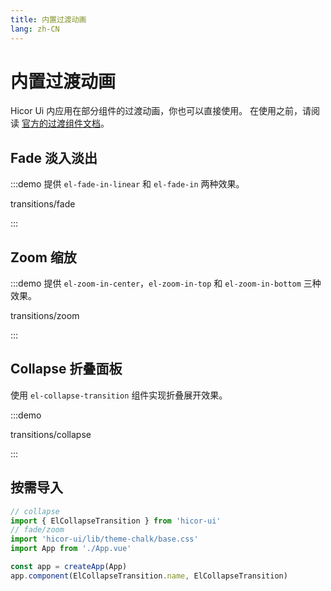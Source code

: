 ```yaml
---
title: 内置过渡动画
lang: zh-CN
---
```


# 内置过渡动画

Hicor Ui 内应用在部分组件的过渡动画，你也可以直接使用。 在使用之前，请阅读 [官方的过渡组件文档](https://vuejs.org/guide/built-ins/transition.html)。

## Fade 淡入淡出

:::demo 提供 `el-fade-in-linear` 和 `el-fade-in` 两种效果。

transitions/fade

:::

## Zoom 缩放

:::demo 提供 `el-zoom-in-center`，`el-zoom-in-top` 和 `el-zoom-in-bottom` 三种效果。

transitions/zoom

:::

## Collapse 折叠面板

使用 `el-collapse-transition` 组件实现折叠展开效果。

:::demo

transitions/collapse

:::

## 按需导入

```ts
// collapse
import { ElCollapseTransition } from 'hicor-ui'
// fade/zoom
import 'hicor-ui/lib/theme-chalk/base.css'
import App from './App.vue'

const app = createApp(App)
app.component(ElCollapseTransition.name, ElCollapseTransition)
```

